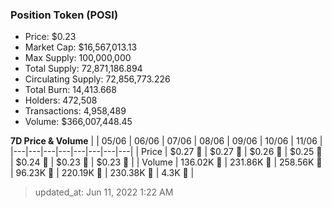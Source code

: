 
  ### Position Token (POSI)
  - Price: $0.23
  - Market Cap: $16,567,013.13
  - Max Supply: 100,000,000
  - Total Supply: 72,871,186.894
  - Circulating Supply: 72,856,773.226
  - Total Burn: 14,413.668
  - Holders: 472,508
  - Transactions: 4,958,489
  - Volume: $366,007,448.45

  **7D Price & Volume**
  | | 05&#x2F;06 | 06&#x2F;06 | 07&#x2F;06 | 08&#x2F;06 | 09&#x2F;06 | 10&#x2F;06 | 11&#x2F;06 |
  |---|---|---|---|---|---|---|---|
  | Price | $0.27 🔻 | $0.27 🔻 | $0.26 🔻 | $0.25 🔻 | $0.24 🔻 | $0.23 🔻 | $0.23 🚀 |
  | Volume | 136.02K 🔻 | 231.86K 🚀 | 258.56K 🚀 | 96.23K 🔻 | 220.19K 🚀 | 230.38K 🚀 | 4.3K 🔻 |

  > updated_at: Jun 11, 2022 1:22 AM
